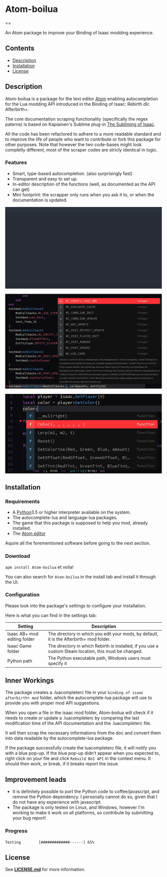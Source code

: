 # **Atom-boilua**
==

An Atom package to improve your Binding of Isaac modding experience.


## **Contents**
- [Description](#description)
- [Installation](#installation)
- [License](#license)


## **Description**
Atom-boilua is a package for the text editor [Atom](https://atom.io/) enabling autocompletion for the Lua modding API introduced in the Binding of Isaac: Rebirth dlc Afterbirth+.

The core documentation scraping functionality (specifically the regex paterns) is based on Kapiainen's Sublime plug-in [The Subliming of Isaac](https://github.com/Kapiainen/The-Subliming-Of-Isaac).

All the code has been refactored to adhere to a more readable standard and to improve the life of people who want to contribute or fork this package for other purposes. Note that however the two code-bases might look completly different, most of the scraper codes are stricly identical in logic.

### **Features**
- Smart, type-based autocompletion. (also surprisingly fast)
- Transparent and easy to set up.
- In-editor description of the functions (well, as documented as the API can get)
- Mini footprint: the scrapper only runs when you ask it to, or when the documentation is updated.


![Quick Bloat Exemple](ressources/spawnmanybloats.gif)

![Documentation Exemple](ressources/documentation_exem.png)

![Type Exemple](ressources/type_inference_exem.png)


## **Installation**

### **Requirements**
- A [Python](https://www.python.org)3.5 or higher interpreter avaliable on the system.
- The autocomplete-lua and language-lua packages.
- The game that this package is supposed to help you mod, already installed.
- The [Atom editor](https://atom.io/)

Aquire all the forementioned software before going to the next section.

### **Download**

`apm install Atom-boilua` et voila!

You can also search for `Atom-boilua` in the install tab and install it through the UI.

### **Configuration**
Please look into the package's settings to configure your installation.

Here is what you can find in the settings tab:

| Setting                      | Description                         |
| ---------------------------- | ----------------------------------- |
| Isaac AB+ mod editing folder | The directory in which you edit your mods, by default, it is the Afterbirth+ mod folder. |
| Isaac Game folder            | The directory in which Rebirth is installed, if you use a custom Steam location, this must be changed.
| Python path                  | The Python executable path, Windows users must specify it |

## **Inner Workings**
The package creates a .luacompleterc file in your `binding of isaac afterbirth+ mod` folder, which the autocomplete-lua package will use to provide you with proper mod API suggestions.

When you open a file in the isaac mod folder, Atom-boilua will check if it needs to create or update a .luacompleterc by comparing the last modification time of the API documentation and the .luacompleterc file.

It will then scrap the necessary informations from the doc and convert them into data readable by the autocomplete-lua package.

If the package successfully create the luacompleterc file, it will notify you with a blue pop-up. If the blue pop-up didn't appear when you expected to, right click on your file and click `Rebuild BoI API` in the context menu. It should then work, or break, if it breaks report the issue.


## **Improvement leads**
- It is definitely possible to port the Python code to coffee/javascript, and remove the Python dependency. I personally cannot do so, given that I do not have any experience with javascript.
- The package is only tested on Linux, and Windows, however I'm working to make it work on all platforms, so contribute by submitting your bug report!

### **Progress**

`Testing        [#############------] 65%`

## **License**
See [**LICENSE.md**](LICENSE.md) for more information.
